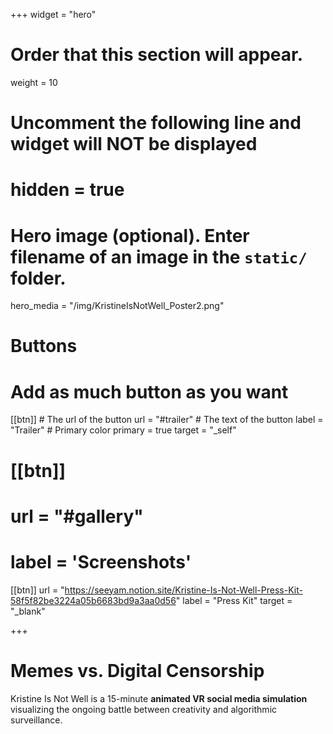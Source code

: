 +++
widget = "hero"
# Order that this section will appear.
weight = 10

# Uncomment the following line and widget will NOT be displayed
# hidden = true

# Hero image (optional). Enter filename of an image in the `static/` folder.
hero_media = "/img/KristineIsNotWell_Poster2.png"

# Buttons
# Add as much button as you want
[[btn]]
	# The url of the button
  url = "#trailer"
	# The text of the button
  label = "Trailer"
	# Primary color
	primary = true
  target = "_self"

# [[btn]]
#   url = "#gallery"
#   label = 'Screenshots'

[[btn]]
  url = "https://seeyam.notion.site/Kristine-Is-Not-Well-Press-Kit-58f5f82be3224a05b6683bd9a3aa0d56"
  label = "Press Kit"
  target = "_blank"

+++

# Memes vs. Digital Censorship
Kristine Is Not Well is a 15-minute **animated VR social media simulation** visualizing the ongoing battle between creativity and algorithmic surveillance.

